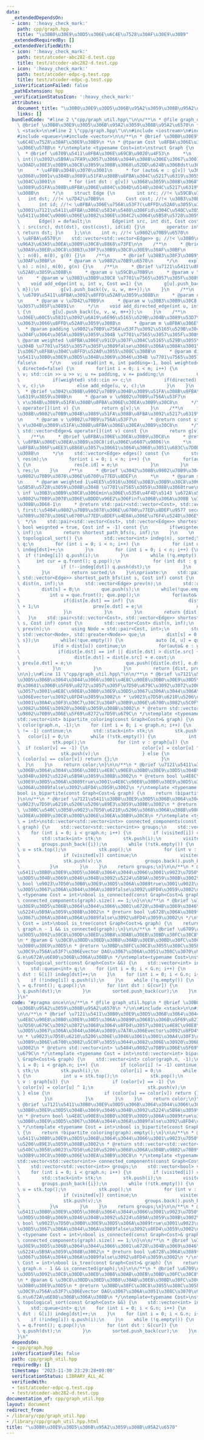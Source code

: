 ```yaml
---
data:
  _extendedDependsOn:
  - icon: ':heavy_check_mark:'
    path: cpp/graph.hpp
    title: "\u30B0\u30E9\u30D5\u306E\u6C4E\u7528\u30AF\u30E9\u30B9"
  _extendedRequiredBy: []
  _extendedVerifiedWith:
  - icon: ':heavy_check_mark:'
    path: test/atcoder-abc282-d.test.cpp
    title: test/atcoder-abc282-d.test.cpp
  - icon: ':heavy_check_mark:'
    path: test/atcoder-edpc-g.test.cpp
    title: test/atcoder-edpc-g.test.cpp
  _isVerificationFailed: false
  _pathExtension: hpp
  _verificationStatusIcon: ':heavy_check_mark:'
  attributes:
    document_title: "\u30B0\u30E9\u30D5\u306B\u95A2\u3059\u308B\u95A2\u6570"
    links: []
  bundledCode: "#line 2 \"cpp/graph_util.hpp\"\n\n/**\n * @file graph_util.hpp\n *\
    \ @brief \u30B0\u30E9\u30D5\u306B\u95A2\u3059\u308B\u95A2\u6570\n */\n\n#include\
    \ <stack>\n\n#line 2 \"cpp/graph.hpp\"\n\n#include <iostream>\n#include <limits>\n\
    #include <queue>\n#include <vector>\n\n/**\n * @brief \u30B0\u30E9\u30D5\u306E\
    \u6C4E\u7528\u30AF\u30E9\u30B9\n *\n * @tparam Cost \u8FBA\u306E\u30B3\u30B9\u30C8\
    \u306E\u578B\n */\ntemplate <typename Cost=int>\nstruct Graph {\n    /**\n   \
    \  * @brief \u6709\u5411\u8FBA\u306E\u69CB\u9020\u4F53\n     *\n     * operator\
    \ int()\u3092\u5B9A\u7FA9\u3057\u3066\u3044\u308B\u306E\u3067\u3001int\u578B\u306B\
    \u30AD\u30E3\u30B9\u30C8\u3059\u308B\u3068\u52DD\u624B\u306Bdst\u306B\u306A\u308B\
    \n     * \u4F8B\u3048\u3070\u3001\n     * for (auto& e : g[v]) \u3092\u3059\u308B\
    \u3068\u3001v\u304B\u3089\u51FA\u308B\u8FBA\u304C\u5217\u6319\u3055\u308C\u308B\
    \u304C\u3001\n     * for (int dst : g[v]) \u3068\u3059\u308B\u3068\u3001v\u304B\
    \u3089\u51FA\u308B\u8FBA\u306E\u884C\u304D\u5148\u304C\u5217\u6319\u3055\u308C\
    \u308B\n     */\n    struct Edge {\n        int src; //!< \u59CB\u70B9\n     \
    \   int dst; //!< \u7D42\u70B9\n        Cost cost; //!< \u30B3\u30B9\u30C8\n \
    \       int id; //!< \u8FBA\u306E\u756A\u53F7(\u8FFD\u52A0\u3055\u308C\u305F\u9806\
    \u3001\u7121\u5411\u8FBA\u306E\u5834\u5408\u306Fid\u304C\u540C\u3058\u3067\u65B9\
    \u5411\u304C\u9006\u306E\u3082\u306E\u304C2\u3064\u5B58\u5728\u3059\u308B)\n \
    \       Edge() = default;\n        Edge(int src, int dst, Cost cost=1, int id=-1)\
    \ : src(src), dst(dst), cost(cost), id(id) {}\n        operator int() const {\
    \ return dst; }\n    };\n\n    int n; //!< \u9802\u70B9\u6570\n    int m; //!<\
    \ \u8FBA\u6570\n    std::vector<std::vector<Edge>> g; //!< \u30B0\u30E9\u30D5\u306E\
    \u96A3\u63A5\u30EA\u30B9\u30C8\u8868\u73FE\n\n    /**\n     * @brief \u30C7\u30D5\
    \u30A9\u30EB\u30C8\u30B3\u30F3\u30B9\u30C8\u30E9\u30AF\u30BF\n     */\n    Graph()\
    \ : n(0), m(0), g(0) {}\n    /**\n     * @brief \u30B3\u30F3\u30B9\u30C8\u30E9\
    \u30AF\u30BF\n     * @param n \u9802\u70B9\u6570\n     */\n    explicit Graph(int\
    \ n) : n(n), m(0), g(n) {}\n    /**\n     * @brief \u7121\u5411\u8FBA\u3092\u8FFD\
    \u52A0\u3059\u308B\n     * @param u \u59CB\u70B9\n     * @param v \u7D42\u70B9\
    \n     * @param w \u30B3\u30B9\u30C8 \u7701\u7565\u3057\u305F\u30891\n     */\n\
    \    void add_edge(int u, int v, Cost w=1) {\n        g[u].push_back({u, v, w,\
    \ m});\n        g[v].push_back({v, u, w, m++});\n    }\n    /**\n     * @brief\
    \ \u6709\u5411\u8FBA\u3092\u8FFD\u52A0\u3059\u308B\n     * @param u \u59CB\u70B9\
    \n     * @param v \u7D42\u70B9\n     * @param w \u30B3\u30B9\u30C8 \u7701\u7565\
    \u3057\u305F\u30891\n     */\n    void add_directed_edge(int u, int v, Cost w=1)\
    \ {\n        g[u].push_back({u, v, w, m++});\n    }\n    /**\n     * @brief \u8FBA\
    \u306E\u60C5\u5831\u3092\u6A19\u6E96\u5165\u529B\u304B\u3089\u53D7\u3051\u53D6\
    \u3063\u3066\u8FFD\u52A0\u3059\u308B\n     * @param m \u8FBA\u306E\u6570\n   \
    \  * @param padding \u9802\u70B9\u756A\u53F7\u3092\u5165\u529B\u304B\u3089\u3044\
    \u304F\u3064\u305A\u3089\u3059\u304B \u7701\u7565\u3057\u305F\u3089-1\n     *\
    \ @param weighted \u8FBA\u306E\u91CD\u307F\u304C\u5165\u529B\u3055\u308C\u308B\
    \u304B \u7701\u7565\u3057\u305F\u3089false\u3068\u306A\u308A\u3001\u91CD\u307F\
    1\u3067\u8FBA\u304C\u8FFD\u52A0\u3055\u308C\u308B\n     * @param directed \u6709\
    \u5411\u30B0\u30E9\u30D5\u304B\u3069\u3046\u304B \u7701\u7565\u3057\u305F\u3089\
    false\n     */\n    void read(int m, int padding=-1, bool weighted=false, bool\
    \ directed=false) {\n        for(int i = 0; i < m; i++) {\n            int u,\
    \ v; std::cin >> u >> v; u += padding, v += padding;\n            Cost c(1);\n\
    \            if(weighted) std::cin >> c;\n            if(directed) add_directed_edge(u,\
    \ v, c);\n            else add_edge(u, v, c);\n        }\n    }\n    /**\n   \
    \  * @brief \u3042\u308B\u9802\u70B9\u304B\u3089\u51FA\u308B\u8FBA\u3092\u5217\
    \u6319\u3059\u308B\n     * @param v \u9802\u70B9\u756A\u53F7\n     * @return std::vector<Edge>&\
    \ v\u304B\u3089\u51FA\u308B\u8FBA\u306E\u30EA\u30B9\u30C8\n     */\n    std::vector<Edge>&\
    \ operator[](int v) {\n        return g[v];\n    }\n    /**\n     * @brief \u3042\
    \u308B\u9802\u70B9\u304B\u3089\u51FA\u308B\u8FBA\u3092\u5217\u6319\u3059\u308B\
    \n     * @param v \u9802\u70B9\u756A\u53F7\n     * @return const std::vector<Edge>&\
    \ v\u304B\u3089\u51FA\u308B\u8FBA\u306E\u30EA\u30B9\u30C8\n     */\n    const\
    \ std::vector<Edge>& operator[](int v) const {\n        return g[v];\n    }\n\
    \    /**\n     * @brief \u8FBA\u306E\u30EA\u30B9\u30C8\n     * @return std::vector<Edge>\
    \ \u8FBA\u306E\u30EA\u30B9\u30C8(id\u306E\u6607\u9806)\n     *\n     * \u7121\u5411\
    \u8FBA\u306F\u4EE3\u8868\u3057\u30661\u3064\u3060\u3051\u683C\u7D0D\u3055\u308C\
    \u308B\n     */\n    std::vector<Edge> edges() const {\n        std::vector<Edge>\
    \ res(m);\n        for(int i = 0; i < n; i++) {\n            for(auto& e : g[i])\
    \ {\n                res[e.id] = e;\n            }\n        }\n        return\
    \ res;\n    }\n    /**\n     * @brief \u3042\u308B\u9802\u70B9\u304B\u3089\u5404\
    \u9802\u70B9\u3078\u306E\u6700\u77ED\u8DEF\n     *\n     * @param s \u59CB\u70B9\
    \n     * @param weighted 1\u4EE5\u5916\u306E\u30B3\u30B9\u30C8\u306E\u8FBA\u304C\
    \u5B58\u5728\u3059\u308B\u304B \u7701\u7565\u3059\u308B\u3068true\n     * @param\
    \ inf \u30B3\u30B9\u30C8\u306Emin\u306E\u5358\u4F4D\u5143 \u672A\u5230\u9054\u306E\
    \u9802\u70B9\u3078\u306E\u8DDD\u96E2\u306Finf\u306B\u306A\u308B \u7701\u7565\u3059\
    \u308B\u3068-1\n     * @return std::pair<std::vector<Cost>, std::vector<Edge>>\
    \ first:\u5404\u9802\u70B9\u3078\u306E\u6700\u77ED\u8DEF\u9577 second:\u5404\u9802\
    \u70B9\u3078\u306E\u6700\u77ED\u8DEF\u4E0A\u306E\u76F4\u524D\u306E\u8FBA\n   \
    \  */\n    std::pair<std::vector<Cost>, std::vector<Edge>> shortest_path(int s,\
    \ bool weignted = true, Cost inf = -1) const {\n        if(weignted) return shortest_path_dijkstra(s,\
    \ inf);\n        return shortest_path_bfs(s, inf);\n    }\n    \n    std::vector<int>\
    \ topological_sort() {\n        std::vector<int> indeg(n), sorted;\n        std::queue<int>\
    \ q;\n        for (int i = 0; i < n; i++) {\n            for (int dst : g[i])\
    \ indeg[dst]++;\n        }\n        for (int i = 0; i < n; i++) {\n          \
    \  if (!indeg[i]) q.push(i);\n        }\n        while (!q.empty()) {\n      \
    \      int cur = q.front(); q.pop();\n            for (int dst : g[cur]) {\n \
    \               if (!--indeg[dst]) q.push(dst);\n            }\n            sorted.push_back(cur);\n\
    \        }\n        return sorted;\n    }\n\nprivate:\n    std::pair<std::vector<Cost>,\
    \ std::vector<Edge>> shortest_path_bfs(int s, Cost inf) const {\n        std::vector<Cost>\
    \ dist(n, inf);\n        std::vector<Edge> prev(n);\n        std::queue<int> que;\n\
    \        dist[s] = 0;\n        que.push(s);\n        while(!que.empty()) {\n \
    \           int u = que.front(); que.pop();\n            for(auto& e : g[u]) {\n\
    \                if(dist[e.dst] == inf) {\n                    dist[e.dst] = dist[e.src]\
    \ + 1;\n                    prev[e.dst] = e;\n                    que.push(e.dst);\n\
    \                }\n            }\n        }\n        return {dist, prev};\n \
    \   }\n    std::pair<std::vector<Cost>, std::vector<Edge>> shortest_path_dijkstra(int\
    \ s, Cost inf) const {\n        std::vector<Cost> dist(n, inf);\n        std::vector<Edge>\
    \ prev(n);\n        using Node = std::pair<Cost, int>;\n        std::priority_queue<Node,\
    \ std::vector<Node>, std::greater<Node>> que;\n        dist[s] = 0;\n        que.push({0,\
    \ s});\n        while(!que.empty()) {\n            auto [d, u] = que.top(); que.pop();\n\
    \            if(d > dist[u]) continue;\n            for(auto& e : g[u]) {\n  \
    \              if(dist[e.dst] == inf || dist[e.dst] > dist[e.src] + e.cost) {\n\
    \                    dist[e.dst] = dist[e.src] + e.cost;\n                   \
    \ prev[e.dst] = e;\n                    que.push({dist[e.dst], e.dst});\n    \
    \            }\n            }\n        }\n        return {dist, prev};\n    }\n\
    \n\n};\n#line 11 \"cpp/graph_util.hpp\"\n\n/**\n * @brief \u7121\u5411\u30B0\u30E9\
    \u30D5\u306B\u3064\u3044\u3066\u3001\u4E8C\u90E8\u30B0\u30E9\u30D5\u306A\u3089\
    0\u30681\u306B\u5F69\u8272\u3057\u305F\u7D50\u679C\u3092\u3072\u3068\u3064\u8FD4\
    \u3057\u3001\u4E8C\u90E8\u30B0\u30E9\u30D5\u3067\u306A\u3044\u306A\u3089\u7A7A\
    \u306Evector\u3092\u8FD4\u3059\u3002\n * \u9023\u7D50\u6210\u5206\u306E\u3046\u3061\
    \u3001\u30A4\u30F3\u30C7\u30C3\u30AF\u30B9\u306E\u6700\u3082\u5C0F\u3055\u3044\
    \u3082\u306E\u30920\u306B\u3059\u308B\u3002\n * @return std::vector<int> \u5404\
    \u9802\u70B9\u306E\u5F69\u8272\u7D50\u679C\n */\ntemplate <typename Cost = int>\n\
    std::vector<int> bipartite_coloring(const Graph<Cost>& graph) {\n    std::vector<int>\
    \ color(graph.n, -1);\n    for (int i = 0; i < graph.n; i++) {\n        if (color[i]\
    \ != -1) continue;\n        std::stack<int> stk;\n        stk.push(i);\n     \
    \   color[i] = 0;\n        while (!stk.empty()) {\n            int u = stk.top();\n\
    \            stk.pop();\n            for (int v : graph[u]) {\n              \
    \  if (color[v] == -1) {\n                    color[v] = color[u] ^ 1;\n     \
    \               stk.push(v);\n                } else {\n                    if\
    \ (color[u] == color[v]) return {};\n                }\n            }\n      \
    \  }\n    }\n    return color;\n}\n\n/**\n * @brief \u7121\u5411\u30B0\u30E9\u30D5\
    \u306B\u3064\u3044\u3066\u3001\u4E8C\u90E8\u30B0\u30E9\u30D5\u304B\u3069\u3046\
    \u304B\u3092\u5224\u5B9A\u3059\u308B\u3002\n * @return bool \u4E8C\u90E8\u30B0\
    \u30E9\u30D5\u306A\u3089true\u3001\u4E8C\u90E8\u30B0\u30E9\u30D5\u3067\u306A\u3044\
    \u306A\u3089false\u3092\u8FD4\u3059\u3002\n */\ntemplate <typename Cost = int>\n\
    bool is_bipartite(const Graph<Cost>& graph) {\n    return !bipartite_coloring(graph).empty();\n\
    }\n\n/**\n * @brief \u7121\u5411\u30B0\u30E9\u30D5\u306B\u3064\u3044\u3066\u3001\
    \u9023\u7D50\u6210\u5206\u5206\u89E3\u3059\u308B\u3002\n * @return std::vector<std::vector<int>>\
    \ \u300C\u540C\u3058\u9023\u7D50\u6210\u5206\u3068\u306A\u308B\u9802\u70B9\u306E\
    \u30EA\u30B9\u30C8\u300D\u306E\u30EA\u30B9\u30C8\n */\ntemplate <typename Cost\
    \ = int>\nstd::vector<std::vector<int>> connected_components(const Graph<Cost>&\
    \ graph) {\n    std::vector<std::vector<int>> groups;\n    std::vector<bool> visited(graph.n);\n\
    \    for (int i = 0; i < graph.n; i++) {\n        if (visited[i]) continue;\n\
    \        std::stack<int> stk;\n        stk.push(i);\n        visited[i] = true;\n\
    \        groups.push_back({i});\n        while (!stk.empty()) {\n            int\
    \ u = stk.top();\n            stk.pop();\n            for (int v : graph[u]) {\n\
    \                if (visited[v]) continue;\n                visited[v] = true;\n\
    \                stk.push(v);\n                groups.back().push_back(v);\n \
    \           }\n        }\n    }\n    return groups;\n}\n\n/**\n * @brief \u7121\
    \u5411\u30B0\u30E9\u30D5\u306B\u3064\u3044\u3066\u3001\u9023\u7D50\u30B0\u30E9\
    \u30D5\u304B\u3069\u3046\u304B\u3092\u5224\u5B9A\u3059\u308B\u3002\n * @return\
    \ bool \u9023\u7D50\u30B0\u30E9\u30D5\u306A\u3089true\u3001\u9023\u7D50\u30B0\u30E9\
    \u30D5\u3067\u306A\u3044\u306A\u3089false\u3092\u8FD4\u3059\u3002\n */\ntemplate\
    \ <typename Cost = int>\nbool is_connected(const Graph<Cost>& graph) {\n    return\
    \ connected_components(graph).size() == 1;\n}\n\n/**\n * @brief \u7121\u5411\u30B0\
    \u30E9\u30D5\u306B\u3064\u3044\u3066\u3001\u6728\u304B\u3069\u3046\u304B\u3092\
    \u5224\u5B9A\u3059\u308B\u3002\n * @return bool \u6728\u306A\u3089true\u3001\u6728\
    \u3067\u306A\u3044\u306A\u3089false\u3092\u8FD4\u3059\u3002\n */\ntemplate <typename\
    \ Cost = int>\nbool is_tree(const Graph<Cost>& graph) {\n    return graph.m ==\
    \ graph.n - 1 && is_connected(graph);\n}\n\n/**\n * @brief \u6709\u5411\u30B0\u30E9\
    \u30D5\u3092\u30C8\u30DD\u30ED\u30B8\u30AB\u30EB\u30BD\u30FC\u30C8\u3059\u308B\
    \n * @param G \u30C8\u30DD\u30ED\u30B8\u30AB\u30EB\u30BD\u30FC\u30C8\u3059\u308B\
    \u30B0\u30E9\u30D5\n * @return \u30BD\u30FC\u30C8\u3055\u308C\u305F\u30CE\u30FC\
    \u30C9\u756A\u53F7\u306Evector DAG\u3067\u306A\u3051\u308C\u3070\u9577\u3055\u304C\
    G.n\u672A\u6E80\u306B\u306A\u308B\n */\ntemplate<typename Cost>\nstd::vector<int>\
    \ topological_sort(const Graph<Cost> &G) {\n    std::vector<int> indeg(G.n), sorted;\n\
    \    std::queue<int> q;\n    for (int i = 0; i < G.n; i++) {\n        for (int\
    \ dst : G[i]) indeg[dst]++;\n    }\n    for (int i = 0; i < G.n; i++) {\n    \
    \    if (!indeg[i]) q.push(i);\n    }\n    while (!q.empty()) {\n        int cur\
    \ = q.front(); q.pop();\n        for (int dst : G[cur]) {\n            if (!--indeg[dst])\
    \ q.push(dst);\n        }\n        sorted.push_back(cur);\n    }\n    return sorted;\n\
    }\n"
  code: "#pragma once\n\n/**\n * @file graph_util.hpp\n * @brief \u30B0\u30E9\u30D5\
    \u306B\u95A2\u3059\u308B\u95A2\u6570\n */\n\n#include <stack>\n\n#include \"graph.hpp\"\
    \n\n/**\n * @brief \u7121\u5411\u30B0\u30E9\u30D5\u306B\u3064\u3044\u3066\u3001\
    \u4E8C\u90E8\u30B0\u30E9\u30D5\u306A\u30890\u30681\u306B\u5F69\u8272\u3057\u305F\
    \u7D50\u679C\u3092\u3072\u3068\u3064\u8FD4\u3057\u3001\u4E8C\u90E8\u30B0\u30E9\
    \u30D5\u3067\u306A\u3044\u306A\u3089\u7A7A\u306Evector\u3092\u8FD4\u3059\u3002\
    \n * \u9023\u7D50\u6210\u5206\u306E\u3046\u3061\u3001\u30A4\u30F3\u30C7\u30C3\u30AF\
    \u30B9\u306E\u6700\u3082\u5C0F\u3055\u3044\u3082\u306E\u30920\u306B\u3059\u308B\
    \u3002\n * @return std::vector<int> \u5404\u9802\u70B9\u306E\u5F69\u8272\u7D50\
    \u679C\n */\ntemplate <typename Cost = int>\nstd::vector<int> bipartite_coloring(const\
    \ Graph<Cost>& graph) {\n    std::vector<int> color(graph.n, -1);\n    for (int\
    \ i = 0; i < graph.n; i++) {\n        if (color[i] != -1) continue;\n        std::stack<int>\
    \ stk;\n        stk.push(i);\n        color[i] = 0;\n        while (!stk.empty())\
    \ {\n            int u = stk.top();\n            stk.pop();\n            for (int\
    \ v : graph[u]) {\n                if (color[v] == -1) {\n                   \
    \ color[v] = color[u] ^ 1;\n                    stk.push(v);\n               \
    \ } else {\n                    if (color[u] == color[v]) return {};\n       \
    \         }\n            }\n        }\n    }\n    return color;\n}\n\n/**\n *\
    \ @brief \u7121\u5411\u30B0\u30E9\u30D5\u306B\u3064\u3044\u3066\u3001\u4E8C\u90E8\
    \u30B0\u30E9\u30D5\u304B\u3069\u3046\u304B\u3092\u5224\u5B9A\u3059\u308B\u3002\
    \n * @return bool \u4E8C\u90E8\u30B0\u30E9\u30D5\u306A\u3089true\u3001\u4E8C\u90E8\
    \u30B0\u30E9\u30D5\u3067\u306A\u3044\u306A\u3089false\u3092\u8FD4\u3059\u3002\n\
    \ */\ntemplate <typename Cost = int>\nbool is_bipartite(const Graph<Cost>& graph)\
    \ {\n    return !bipartite_coloring(graph).empty();\n}\n\n/**\n * @brief \u7121\
    \u5411\u30B0\u30E9\u30D5\u306B\u3064\u3044\u3066\u3001\u9023\u7D50\u6210\u5206\
    \u5206\u89E3\u3059\u308B\u3002\n * @return std::vector<std::vector<int>> \u300C\
    \u540C\u3058\u9023\u7D50\u6210\u5206\u3068\u306A\u308B\u9802\u70B9\u306E\u30EA\
    \u30B9\u30C8\u300D\u306E\u30EA\u30B9\u30C8\n */\ntemplate <typename Cost = int>\n\
    std::vector<std::vector<int>> connected_components(const Graph<Cost>& graph) {\n\
    \    std::vector<std::vector<int>> groups;\n    std::vector<bool> visited(graph.n);\n\
    \    for (int i = 0; i < graph.n; i++) {\n        if (visited[i]) continue;\n\
    \        std::stack<int> stk;\n        stk.push(i);\n        visited[i] = true;\n\
    \        groups.push_back({i});\n        while (!stk.empty()) {\n            int\
    \ u = stk.top();\n            stk.pop();\n            for (int v : graph[u]) {\n\
    \                if (visited[v]) continue;\n                visited[v] = true;\n\
    \                stk.push(v);\n                groups.back().push_back(v);\n \
    \           }\n        }\n    }\n    return groups;\n}\n\n/**\n * @brief \u7121\
    \u5411\u30B0\u30E9\u30D5\u306B\u3064\u3044\u3066\u3001\u9023\u7D50\u30B0\u30E9\
    \u30D5\u304B\u3069\u3046\u304B\u3092\u5224\u5B9A\u3059\u308B\u3002\n * @return\
    \ bool \u9023\u7D50\u30B0\u30E9\u30D5\u306A\u3089true\u3001\u9023\u7D50\u30B0\u30E9\
    \u30D5\u3067\u306A\u3044\u306A\u3089false\u3092\u8FD4\u3059\u3002\n */\ntemplate\
    \ <typename Cost = int>\nbool is_connected(const Graph<Cost>& graph) {\n    return\
    \ connected_components(graph).size() == 1;\n}\n\n/**\n * @brief \u7121\u5411\u30B0\
    \u30E9\u30D5\u306B\u3064\u3044\u3066\u3001\u6728\u304B\u3069\u3046\u304B\u3092\
    \u5224\u5B9A\u3059\u308B\u3002\n * @return bool \u6728\u306A\u3089true\u3001\u6728\
    \u3067\u306A\u3044\u306A\u3089false\u3092\u8FD4\u3059\u3002\n */\ntemplate <typename\
    \ Cost = int>\nbool is_tree(const Graph<Cost>& graph) {\n    return graph.m ==\
    \ graph.n - 1 && is_connected(graph);\n}\n\n/**\n * @brief \u6709\u5411\u30B0\u30E9\
    \u30D5\u3092\u30C8\u30DD\u30ED\u30B8\u30AB\u30EB\u30BD\u30FC\u30C8\u3059\u308B\
    \n * @param G \u30C8\u30DD\u30ED\u30B8\u30AB\u30EB\u30BD\u30FC\u30C8\u3059\u308B\
    \u30B0\u30E9\u30D5\n * @return \u30BD\u30FC\u30C8\u3055\u308C\u305F\u30CE\u30FC\
    \u30C9\u756A\u53F7\u306Evector DAG\u3067\u306A\u3051\u308C\u3070\u9577\u3055\u304C\
    G.n\u672A\u6E80\u306B\u306A\u308B\n */\ntemplate<typename Cost>\nstd::vector<int>\
    \ topological_sort(const Graph<Cost> &G) {\n    std::vector<int> indeg(G.n), sorted;\n\
    \    std::queue<int> q;\n    for (int i = 0; i < G.n; i++) {\n        for (int\
    \ dst : G[i]) indeg[dst]++;\n    }\n    for (int i = 0; i < G.n; i++) {\n    \
    \    if (!indeg[i]) q.push(i);\n    }\n    while (!q.empty()) {\n        int cur\
    \ = q.front(); q.pop();\n        for (int dst : G[cur]) {\n            if (!--indeg[dst])\
    \ q.push(dst);\n        }\n        sorted.push_back(cur);\n    }\n    return sorted;\n\
    }\n"
  dependsOn:
  - cpp/graph.hpp
  isVerificationFile: false
  path: cpp/graph_util.hpp
  requiredBy: []
  timestamp: '2023-11-30 23:29:28+09:00'
  verificationStatus: LIBRARY_ALL_AC
  verifiedWith:
  - test/atcoder-edpc-g.test.cpp
  - test/atcoder-abc282-d.test.cpp
documentation_of: cpp/graph_util.hpp
layout: document
redirect_from:
- /library/cpp/graph_util.hpp
- /library/cpp/graph_util.hpp.html
title: "\u30B0\u30E9\u30D5\u306B\u95A2\u3059\u308B\u95A2\u6570"
---
```

